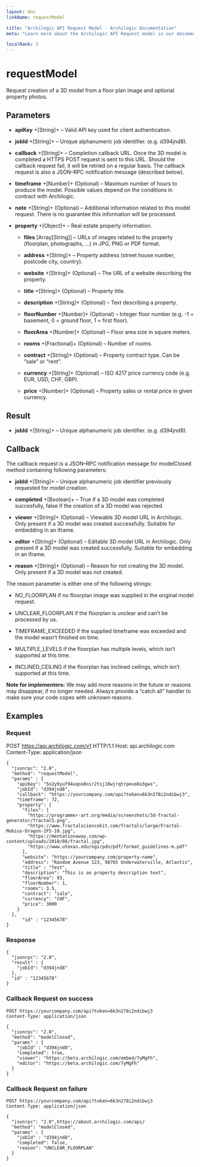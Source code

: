 ```yaml
---
layout: doc
linkName: requestModel

title: "Archilogic API Request Model - Archilogic Documentation"
meta: "Learn more about the Archilogic API Request model in our documentation available here."

localRank: 2
---
```


# requestModel

Request creation of a 3D model from a floor plan image and optional property photos.

## Parameters

* **apiKey** +[String]+ – Valid API key used for client authentication.

* **jobId** +[String]+ – Unique alphanumeric job identifier. (e.g. d394jnd8).

* **callback** +[String]+ – Completion callback URL. Once the 3D model is completed a HTTPS POST request is sent to this URL. Should the callback request fail, it will be retried on a regular basis. The callback request is also a JSON–RPC notification message (described below).

* **timeframe** +[Number]+ (Optional) – Maximum number of hours to produce the model. Possible values depend on the conditions in contract with Archilogic.

* **note** +[String]+ (Optional) – Additional information related to this model request. There is no guarantee this information will be processed.

* **property** +[Object]+ – Real estate property information.

    * **files** [Array[String]] – URLs of images related to the property (floorplan, photographs, …) in JPG, PNG or PDF format.

    * **address** +[String]+ – Property address (street house number, postcode city, country).

    * **website** +[String]+ (Optional) – The URL of a website describing the property.

    * **title** +[String]+ (Optional) – Property title.

    * **description** +[String]+ (Optional) – Text describing a property.

    * **floorNumber** +[Number]+ (Optional) – Integer floor number (e.g. -1 = basement, 0 = ground floor, 1 = first floor).

    * **floorArea** +[Number]+ (Optional) – Floor area size in square meters.

    * **rooms** +[Fractional]+ (Optional) – Number of rooms.

    * **contract** +[String]+ (Optional) – Property contract type. Can be “sale” or “rent”.

    * **currency** +[String]+ (Optional) – ISO 4217 price currency code (e.g. EUR, USD, CHF, GBP).

    * **price** +[Number]+ (Optional) – Property sales or rental price in given currency.

## Result

* **jobId** +[String]+ – Unique alphanumeric job identifier. (e.g. d394jnd8).

## Callback

The callback request is a JSON–RPC notification message for modelClosed method containing following parameters:

* **jobId** +[String]+ – Unique alphanumeric job identifier previously requested for model creation.

* **completed** +[Boolean]+ – True if a 3D model was completed succesfully, false if the creation of a 3D model was rejected.

* **viewer** +[String]+ (Optional) – Viewable 3D model URL in Archilogic. Only present if a 3D model was created successfully. Suitable for embedding in an iframe.

* **editor** +[String]+ (Optional) – Editable 3D model URL in Archilogic. Only present if a 3D model was created successfully. Suitable for embedding in an iframe.

* **reason** +[String]+ (Optional) – Reason for not creating the 3D model. Only present if a 3D model was not created.

The reason parameter is either one of the following strings:

* NO_FLOORPLAN if no floorplan image was supplied in the original model request.

* UNCLEAR_FLOORPLAN if the floorplan is unclear and can’t be processed by us.

* TIMEFRAME_EXCEEDED if the supplied timeframe was exceeded and the model wasn’t finished on time.

* MULTIPLE_LEVELS if the floorplan has multiple levels, which isn’t supported at this time.

* INCLINED_CEILING if the floorplan has inclined ceilings, which isn’t supported at this time.

**Note for implementers:** We may add more reasons in the future or reasons may disappear, if no longer needed. Always provide a “catch all” handler to make sure your code copes with unknown reasons.

## Examples

### Request

POST https://api.archilogic.com/v1 HTTP/1.1
Host: api.archilogic.com
Content-Type: application/json

    {
      "jsonrpc": "2.0",
      "method": "requestModel",
      "params" : {
        "apiKey": "5o2y9yuf94uqoo8oir2tsj18wjrqtrpeuo8u3gws",
        "jobId": "d394jnd8",
        "callback": "https://yourcompany.com/api?token=6k3n278i2ndibwj3",
        "timeframe": 72,
        "property": {
          "files": [
            "https://programmer-art.org/media/screenshots/3d-fractal-generator/fractal5.png",
            "https://www.fractalsciencekit.com/fractals/large/Fractal-Mobius-Dragon-IFS-10.jpg",
            "https://mentationaway.com/wp-content/uploads/2010/08/fractal.jpg",
            "https://www.utexas.edu/ogs/pdn/pdf/format_guidelines-m.pdf"
          ],
          "website": "https://yourcompany.com/property-name",
          "address": "Random Avenue 123, 98765 Underwaterville, Atlantis",
          "title" : "Test",
          "description": "This is an property description text",
          "floorArea": 93,
          "floorNumber": 1,
          "rooms": 3.5,
          "contract": "sale",
          "currency": "CHF",
          "price": 3000
        }
      },
          "id" : "12345678"
    }

### Response

    {
      "jsonrpc": "2.0",
      "result" : {
        "jobId": "d394jnd8"
      },
      "id" : "12345678"
    }

### Callback Request on success

    POST https://yourcompany.com/api?token=6k3n278i2ndibwj3
    Content-Type: application/json

    {
      "jsonrpc": "2.0",
      "method": "modelClosed",
      "params" : {
        "jobId" : "d394jnd8",
        "completed": true,
        "viewer": "https://beta.archilogic.com/embed/7yMgFh",
        "editor": "https://beta.archilogic.com/7yMgFh"
      }
    }

### Callback Request on failure

    POST https://yourcompany.com/api?token=6k3n278i2ndibwj3
    Content-Type: application/json

    {
      "jsonrpc": "2.0",https://about.archilogic.com/api/
      "method": "modelClosed",
      "params" : {
        "jobId" : "d394jnd8",
        "completed": false,
        "reason": "UNCLEAR_FLOORPLAN"
      }
    }
